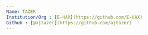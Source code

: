 ```yaml
---
Name: TAZER
Institution/Org : [E-HAX](https://github.com/E-HAX)
Github : [@ajtazer](https://github.com/ajtazer)
---
```

